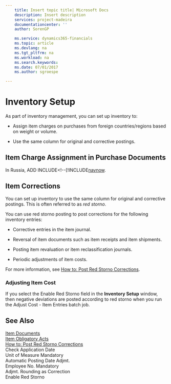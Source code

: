 ```yaml
---
    title: Insert topic title| Microsoft Docs
    description: Insert description
    services: project-madeira
    documentationcenter: ''
    author: SorenGP

    ms.service: dynamics365-financials
    ms.topic: article
    ms.devlang: na
    ms.tgt_pltfrm: na
    ms.workload: na
    ms.search.keywords:
    ms.date: 07/01/2017
    ms.author: sgroespe

---
```

# Inventory Setup
As part of inventory management, you can set up inventory to:  
  
-   Assign item charges on purchases from foreign countries/regions based on weight or volume.  
  
-   Use the same column for original and corrective postings.  
  
## Item Charge Assignment in Purchase Documents  
 In Russia, ADD INCLUDE<!--[!INCLUDE[navnow](../../includes/suggesting-item-charge-assignment-in-purchase-documents.md).  
  
## Item Corrections  
 You can set up inventory to use the same column for original and corrective postings. This is often referred to as *red storno*.  
  
 You can use red storno posting to post corrections for the following inventory entries:  
  
-   Corrective entries in the item journal.  
  
-   Reversal of item documents such as item receipts and item shipments.  
  
-   Posting item revaluation or item reclassification journals.  
  
-   Periodic adjustments of item costs.  
  
 For more information, see [How to: Post Red Storno Corrections](how-to-post-red-storno-corrections.md).  
  
### Adjusting Item Cost  
 If you select the Enable Red Storno field in the **Inventory Setup** window, then negative deviations are posted according to red storno when you run the Adjust Cost - Item Entries batch job.  
  
## See Also  
 [Item Documents](item-documents.md)   
 [Item Obligatory Acts](item-obligatory-acts.md)   
 [How to: Post Red Storno Corrections](how-to-post-red-storno-corrections.md)   
 Check Application Date   
 Unit of Measure Mandatory   
 Automatic Posting Date Adjmt.   
 Employee No. Mandatory   
 Adjmt. Rounding as Correction   
 Enable Red Storno